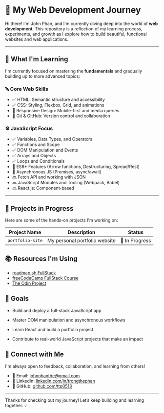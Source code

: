 # 🚀 My Web Development Journey

Hi there! I'm John Phan, and I'm currently diving deep into the world of **web development**. This repository is a reflection of my learning process, experiments, and growth as I explore how to build beautiful, functional websites and web applications.

---

## 🧠 What I'm Learning

I'm currently focused on mastering the **fundamentals** and gradually building up to more advanced topics:

### 🔤 Core Web Skills
- ✅ HTML: Semantic structure and accessibility
- ✅ CSS: Styling, Flexbox, Grid, and animations
- 🔄 Responsive Design: Mobile-first and media queries
- 🔄 Git & GitHub: Version control and collaboration

### ⚙️ JavaScript Focus
- ✅ Variables, Data Types, and Operators
- ✅ Functions and Scope
- ✅ DOM Manipulation and Events
- ✅ Arrays and Objects
- ✅ Loops and Conditionals
- 🔄 ES6+ Features (Arrow functions, Destructuring, Spread/Rest)
- 🔄 Asynchronous JS (Promises, async/await)
- 🔜 Fetch API and working with JSON
- 🔜 JavaScript Modules and Tooling (Webpack, Babel)
- 🔜 React.js: Component-based 

---

## 📁 Projects in Progress

Here are some of the hands-on projects I'm working on:

| Project Name       | Description                          | Status     |
|--------------------|--------------------------------------|------------|
| `portfolio-site`   | My personal portfolio website        | 🚧 In Progress |

## 📚 Resources I'm Using
- [roadmap.sh FullStack](https://roadmap.sh/full-stack)
- [freeCodeCamp FullStack Course](https://www.freecodecamp.org/)
- [The Odin Project](https://www.theodinproject.com/)

## 🎯 Goals

- Build and deploy a full-stack JavaScript app
- Master DOM manipulation and asynchronous workflows
- Learn React and build a portfolio project

- Contribute to real-world JavaScript projects that make an impact

## 🤝 Connect with Me

I'm always open to feedback, collaboration, and learning from others!

- 📧 Email: johnphanthe@gmail.com
- 💼 LinkedIn: [linkedin.com/in/trongthephan](http://linkedin.com/in/trongthephan)
- 🐙 GitHub: [github.com/ttp0513](https://github.com/ttp0513)

---

Thanks for checking out my journey! Let’s keep building and learning together. 💡